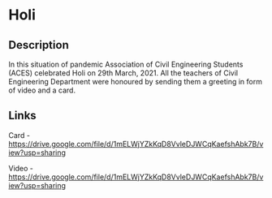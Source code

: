 # Holi

## Description
In this situation of pandemic Association of Civil Engineering Students (ACES) celebrated Holi on 29th March, 2021. All the teachers of Civil Engineering Department were honoured by sending them a greeting in form of video and a card.

## Links
Card - https://drive.google.com/file/d/1mELWjYZkKqD8VvleDJWCqKaefshAbk7B/view?usp=sharing

Video - https://drive.google.com/file/d/1mELWjYZkKqD8VvleDJWCqKaefshAbk7B/view?usp=sharing
